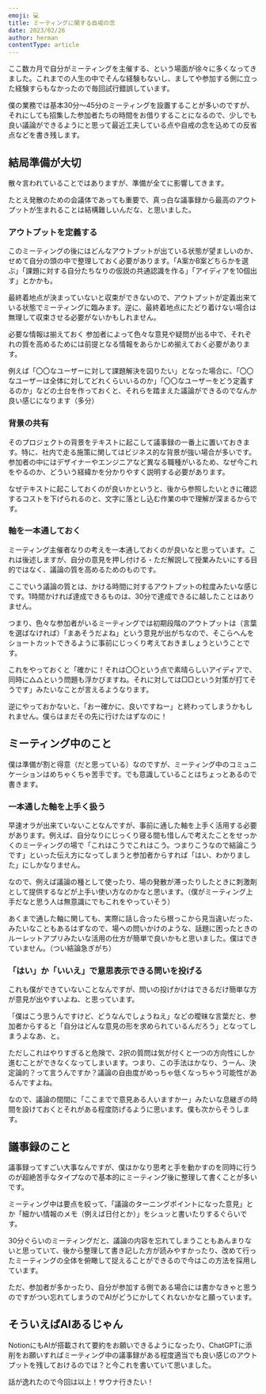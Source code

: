 ```yaml
---
emoji: 💻
title: ミーティングに関する自戒の念
date: 2023/02/26
author: herman
contentType: article
---
```


ここ数カ月で自分がミーティングを主催する、という場面が徐々に多くなってきました。これまでの人生の中でそんな経験もないし、ましてや参加する側に立った経験すらもなかったので毎回試行錯誤しています。

僕の業務では基本30分～45分のミーティングを設置することが多いのですが、それにしても招集した参加者たちの時間をお借りすることになるので、少しでも良い議論ができるようにと思って最近工夫している点や自戒の念を込めての反省点などを書き残します。

## 結局準備が大切

散々言われていることではありますが、準備が全てに影響してきます。

たとえ発散のための会議体であっても重要で、真っ白な議事録から最高のアウトプットが生まれることは結構難しいんだな、と思いました。

### アウトプットを定義する

このミーティングの後にはどんなアウトプットが出ている状態が望ましいのか、せめて自分の頭の中で整理しておく必要があります。「A案かB案どちらかを選ぶ」「課題に対する自分たちなりの仮説の共通認識を作る」「アイディアを10個出す」とかかも。

最終着地点が決まっていないと収束ができないので、アウトプットが定義出来ている状態でミーティングに臨みます。逆に、最終着地点にたどり着けない場合は無理して収束させる必要がないかもしれません。

必要な情報は揃えておく
参加者によって色々な意見や疑問が出る中で、それぞれの質を高めるためには前提となる情報をあらかじめ揃えておく必要があります。

例えば「〇〇なユーザーに対して課題解決を図りたい」となった場合に、「〇〇なユーザーは全体に対してどれくらいいるのか」「〇〇なユーザーをどう定義するのか」などの土台を作っておくと、それらを踏まえた議論ができるのでなんか良い感じになります（多分）

### 背景の共有

そのプロジェクトの背景をテキストに起こして議事録の一番上に置いておきます。特に、社内で走る施策に関してはビジネス的な背景が強い場合が多いです。参加者の中にはデザイナーやエンジニアなど異なる職種がいるため、なぜ今これをやるのか、どういう経緯かを分かりやすく説明する必要があります。

なぜテキストに起こしておくのが良いかというと、後から参照したいときに確認するコストを下げられるのと、文字に落とし込む作業の中で理解が深まるからです。

### 軸を一本通しておく

ミーティング主催者なりの考えを一本通しておくのが良いなと思っています。これは後述しますが、自分の意見を押し付ける・ただ解説して授業みたいにする目的ではなく、議論の質を高めるためのものです。

ここでいう議論の質とは、かける時間に対するアウトプットの粒度みたいな感じです。1時間かければ達成できるものは、30分で達成できるに越したことはありません。

つまり、色々な参加者がいるミーティングでは初期段階のアウトプットは（言葉を選ばなければ）「まあそうだよね」という意見が出がちなので、そこらへんをショートカットできるように事前にじっくり考えておきましょうということです。

これをやっておくと「確かに！それは〇〇という点で素晴らしいアイディアで、同時に△△という問題も浮かびますね。それに対しては□□という対策が打てそうです」みたいなことが言えるようなります。

逆にやっておかないと、「おー確かに、良いですねー」と終わってしまうかもしれません。僕らはまだその先に行けたはずなのに！

## ミーティング中のこと

僕は準備が割と得意（だと思っている）なのですが、ミーティング中のコミュニケーションはめちゃくちゃ苦手です。でも意識していることはちょっとあるので書きます。

### 一本通した軸を上手く扱う

早速オラが出来ていないことなんですが、事前に通した軸を上手く活用する必要があります。例えば、自分なりにじっくり寝る間も惜しんで考えたことをせっかくのミーティングの場で「これはこうでこれはこう。つまりこうなので結論こうです」といった伝え方になってしまうと参加者からすれば「はい、わかりました」にしかなりません。

なので、例えば議論の種として使ったり、場の発散が滞ったりしたときに刺激剤として提供するなどが上手い使い方なのかなと思います。（僕がミーティング上手だなと思う人は無意識にでもこれをやっていそう）

あくまで通した軸に関しても、実際に話し合ったら根っこから見当違いだった、みたいなこともあるはずなので、場への問いかけのような、話題に困ったときのルーレットアプリみたいな活用の仕方が簡単で良いかもと思いました。僕はできていません。（つい結論急ぎがち）

### 「はい」か「いいえ」で意思表示できる問いを投げる

これも僕ができていないことなんですが、問いの投げかけはできるだけ簡単な方が意見が出やすいよね、と思っています。

「僕はこう思うんですけど、どうなんでしょうねえ」などの曖昧な言葉だと、参加者からすると「自分はどんな意見の形を求められているんだろう」となってしまうよなあ、と。

ただしこれはやりすぎると危険で、2択の質問は気が付くと一つの方向性にしか進むことができなくなってしまいます。つまり、この手法はかなり、うーん、決定論的？って言うんですか？議論の自由度がめっちゃ低くなっちゃう可能性があるんですよね。

なので、議論の間間に「ここまでで意見ある人いますかー」みたいな息継ぎの時間を設けておくとそれがある程度防げるように思います。僕も次からそうします。

## 議事録のこと

議事録ってすごい大事なんですが、僕はかなり思考と手を動かすのを同時に行うのが超絶苦手なタイプなので基本的にミーティング後に整理して書くことが多いです。

ミーティング中は要点を絞って、「議論のターニングポイントになった意見」とか「細かい情報のメモ（例えば日付とか）」をシュッと書いたりするぐらいです。

30分ぐらいのミーティングだと、議論の内容を忘れてしまうこともあんまりないと思っていて、後から整理して書き記した方が読みやすかったり、改めて行ったミーティングの全体を俯瞰して捉えることができるので今はこの方法を採用しています。

ただ、参加者が多かったり、自分が参加する側である場合には書かなきゃと思うのですがつい忘れてしまうのでAIがどうにかしてくれないかなと願っています。

## そういえばAIあるじゃん

NotionにもAIが搭載されて要約をお願いできるようになったり、ChatGPTに添削をお願いすればミーティング中の議事録がある程度適当でも良い感じのアウトプットを残しておけるのでは？と今これを書いていて思いました。

話が逸れたので今回は以上！サウナ行きたい！
